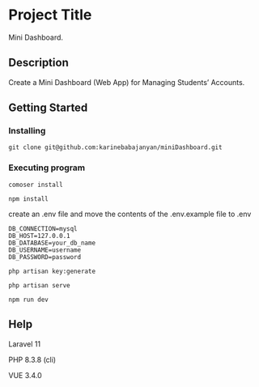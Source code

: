 # Project Title

Mini Dashboard.

## Description

Create a Mini Dashboard (Web App) for Managing Students’ Accounts.

## Getting Started

### Installing

```
git clone git@github.com:karinebabajanyan/miniDashboard.git
```

### Executing program

```
comoser install
```
```
npm install
```
create an .env file and move the contents of the .env.example file to .env
````
DB_CONNECTION=mysql
DB_HOST=127.0.0.1
DB_DATABASE=your_db_name
DB_USERNAME=username
DB_PASSWORD=password
````
````
php artisan key:generate
````
````
php artisan serve
````
````
npm run dev
````
## Help

Laravel 11

PHP 8.3.8 (cli)

VUE 3.4.0
